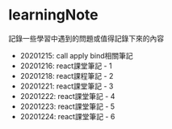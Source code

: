 # learningNote   
記錄一些學習中遇到的問題或值得記錄下來的內容

- 20201215: call apply bind相關筆記
- 20201216: react課堂筆記 - 1
- 20201218: react課程筆記 - 2
- 20201221: react課堂筆記 - 3
- 20201222: react課堂筆記 - 4
- 20201223: react課堂筆記 - 5
- 20201224: react課堂筆記 - 6